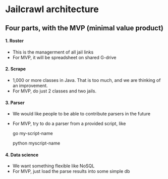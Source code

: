 # Jailcrawl architecture

## Four parts, with the MVP (minimal value product)

#### 1. Roster

  - This is the managerment of all jail links
  - For MVP, it will be spreadsheet on shared G-drive
  
#### 2. Scrape

  - 1,000 or more classes in Java. That is too much, and we are thinking of
  an improvement. 
  - For MVP, do just 2 classes and two jails.


#### 3. Parser

  - We would like people to be able to contribute parsers in the future
  - For MVP, try to do a parser from a provided script, like
    
    go my-script-name 
    
    python myscript-name
    
#### 4. Data science

  - We want something flexible like NoSQL 
  - For MVP, just load the parse results into some simple db    
  